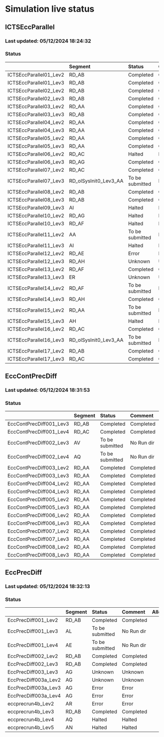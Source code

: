 # Simulation live status

## ICTSEccParallel 

### Last updated: 	 05/12/2024 18:24:32 

### Status

|                        | Segment               | Status          | Comment    | Allocation   |
|:-----------------------|:----------------------|:----------------|:-----------|:-------------|
| ICTSEccParallel01_Lev2 | RD_AB                 | Completed       | Completed  |              |
| ICTSEccParallel01_Lev3 | RD_AB                 | Completed       | Completed  |              |
| ICTSEccParallel02_Lev2 | RD_AB                 | Completed       | Completed  |              |
| ICTSEccParallel02_Lev3 | RD_AB                 | Completed       | Completed  |              |
| ICTSEccParallel03_Lev2 | RD_AA                 | Completed       | Completed  |              |
| ICTSEccParallel03_Lev3 | RD_AB                 | Completed       | Completed  |              |
| ICTSEccParallel04_Lev2 | RD_AA                 | Completed       | Completed  |              |
| ICTSEccParallel04_Lev3 | RD_AA                 | Completed       | Completed  |              |
| ICTSEccParallel05_Lev2 | RD_AA                 | Completed       | Completed  |              |
| ICTSEccParallel05_Lev3 | RD_AA                 | Completed       | Completed  |              |
| ICTSEccParallel06_Lev2 | RD_AC                 | Halted          | Halted     |              |
| ICTSEccParallel06_Lev3 | RD_AG                 | Completed       | Completed  |              |
| ICTSEccParallel07_Lev2 | RD_AC                 | Completed       | Completed  |              |
| ICTSEccParallel07_Lev3 | RD_olSysInit0_Lev3_AA | To be submitted | No Run dir |              |
| ICTSEccParallel08_Lev2 | RD_AB                 | Completed       | Completed  |              |
| ICTSEccParallel08_Lev3 | RD_AB                 | Completed       | Completed  |              |
| ICTSEccParallel09_Lev3 | AI                    | Halted          | Halted     |              |
| ICTSEccParallel10_Lev2 | RD_AG                 | Halted          | Halted     |              |
| ICTSEccParallel10_Lev3 | RD_AF                 | Halted          | Halted     |              |
| ICTSEccParallel11_Lev2 | AA                    | To be submitted | No Run dir |              |
| ICTSEccParallel11_Lev3 | AI                    | Halted          | Halted     |              |
| ICTSEccParallel12_Lev2 | RD_AE                 | Error           | Error      |              |
| ICTSEccParallel12_Lev3 | RD_AH                 | Unknown         | Unknown    |              |
| ICTSEccParallel13_Lev2 | RD_AF                 | Completed       | Completed  |              |
| ICTSEccParallel13_Lev3 | ER                    | Unknown         | Unknown    |              |
| ICTSEccParallel14_Lev2 | RD_AF                 | To be submitted | No Run dir |              |
| ICTSEccParallel14_Lev3 | RD_AH                 | Completed       | Completed  |              |
| ICTSEccParallel15_Lev2 | RD_AA                 | To be submitted | No Run dir |              |
| ICTSEccParallel15_Lev3 | AH                    | Halted          | Halted     |              |
| ICTSEccParallel16_Lev2 | RD_AC                 | Completed       | Completed  |              |
| ICTSEccParallel16_Lev3 | RD_olSysInit0_Lev3_AA | To be submitted | No Run dir |              |
| ICTSEccParallel17_Lev2 | RD_AB                 | Completed       | Completed  |              |
| ICTSEccParallel17_Lev3 | RD_AC                 | Completed       | Completed  |              |


## EccContPrecDiff 

### Last updated: 	 05/12/2024 18:31:53 

### Status

|                         | Segment   | Status          | Comment    | Allocation   |
|:------------------------|:----------|:----------------|:-----------|:-------------|
| EccContPrecDiff001_Lev3 | RD_AB     | Completed       | Completed  |              |
| EccContPrecDiff001_Lev4 | RD_AC     | Completed       | Completed  |              |
| EccContPrecDiff002_Lev3 | AV        | To be submitted | No Run dir |              |
| EccContPrecDiff002_Lev4 | AQ        | To be submitted | No Run dir |              |
| EccContPrecDiff003_Lev2 | RD_AA     | Completed       | Completed  |              |
| EccContPrecDiff003_Lev3 | RD_AA     | Completed       | Completed  |              |
| EccContPrecDiff004_Lev2 | RD_AA     | Completed       | Completed  |              |
| EccContPrecDiff004_Lev3 | RD_AA     | Completed       | Completed  |              |
| EccContPrecDiff005_Lev2 | RD_AA     | Completed       | Completed  |              |
| EccContPrecDiff005_Lev3 | RD_AA     | Completed       | Completed  |              |
| EccContPrecDiff006_Lev2 | RD_AA     | Completed       | Completed  |              |
| EccContPrecDiff006_Lev3 | RD_AA     | Completed       | Completed  |              |
| EccContPrecDiff007_Lev2 | RD_AA     | Completed       | Completed  |              |
| EccContPrecDiff007_Lev3 | RD_AA     | Completed       | Completed  |              |
| EccContPrecDiff008_Lev2 | RD_AA     | Completed       | Completed  |              |
| EccContPrecDiff008_Lev3 | RD_AA     | Completed       | Completed  |              |


## EccPrecDiff 

### Last updated: 	 05/12/2024 18:32:13 

### Status

|                      | Segment   | Status          | Comment    | Allocation   |
|:---------------------|:----------|:----------------|:-----------|:-------------|
| EccPrecDiff001_Lev2  | RD_AB     | Completed       | Completed  |              |
| EccPrecDiff001_Lev3  | AL        | To be submitted | No Run dir |              |
| EccPrecDiff001_Lev4  | AE        | To be submitted | No Run dir |              |
| EccPrecDiff002_Lev2  | RD_AB     | Completed       | Completed  |              |
| EccPrecDiff002_Lev3  | RD_AB     | Completed       | Completed  |              |
| EccPrecDiff003_Lev3  | AG        | Unknown         | Unknown    |              |
| EccPrecDiff003a_Lev2 | AG        | Unknown         | Unknown    |              |
| EccPrecDiff003a_Lev3 | AG        | Error           | Error      |              |
| EccPrecDiff003a_Lev4 | AG        | Error           | Error      |              |
| eccprecrun4b_Lev2    | AR        | Error           | Error      |              |
| eccprecrun4b_Lev3    | RD_AB     | Completed       | Completed  |              |
| eccprecrun4b_Lev4    | AQ        | Halted          | Halted     |              |
| eccprecrun4b_Lev5    | AN        | Halted          | Halted     |              |


